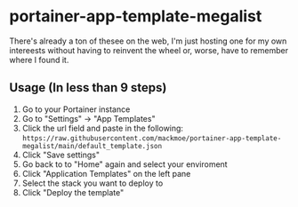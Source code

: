 # portainer-app-template-megalist
There's already a ton of thesee on the web, I'm just hosting one for my own intereests without having to reinvent the wheel or, worse, have to remember where I found it.

## Usage (In less than 9 steps)
1. Go to your Portainer instance
2. Go to "Settings" -> "App Templates"
3. Click the url field and paste in the following: `https://raw.githubusercontent.com/mackmoe/portainer-app-template-megalist/main/default_template.json`
4. Click "Save settings"
5. Go back to to "Home" again and select your enviroment
6. Click "Application Templates" on the left pane
7. Select the stack you want to deploy to
8. Click "Deploy the template"
